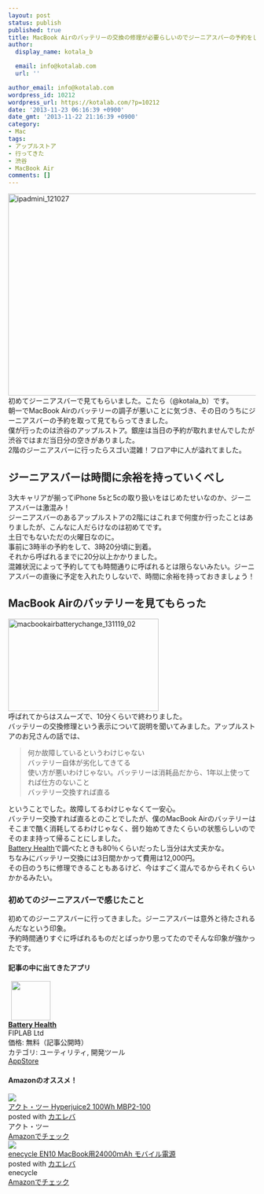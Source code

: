 ```yaml
---
layout: post
status: publish
published: true
title: MacBook Airのバッテリーの交換の修理が必要らしいのでジーニアスバーの予約をして行ってきたよ！
author:
  display_name: kotala_b

  email: info@kotalab.com
  url: ''

author_email: info@kotalab.com
wordpress_id: 10212
wordpress_url: https://kotalab.com/?p=10212
date: '2013-11-23 06:16:39 +0900'
date_gmt: '2013-11-22 21:16:39 +0900'
category:
- Mac
tags:
- アップルストア
- 行ってきた
- 渋谷
- MacBook Air
comments: []
---
```

<p><img src="https://kotalab.com/wp-content/uploads/ipadmini_121027.jpg" alt="ipadmini_121027" width="548" height="411" class="alignnone size-full wp-image-3744" /><br />
初めてジーニアスバーで見てもらいました。こたら（@kotala_b）です。<br />
朝一でMacBook Airのバッテリーの調子が悪いことに気づき、その日のうちにジーニアスバーの予約を取って見てもらってきました。<br />
僕が行ったのは渋谷のアップルストア。銀座は当日の予約が取れませんでしたが渋谷ではまだ当日分の空きがありました。<br />
2階のジーニアスバーに行ったらスゴい混雑！フロア中に人が溢れてました。<br />
</p>
<!--more-->
<h2>ジーニアスバーは時間に余裕を持っていくべし</h2>
<p>3大キャリアが揃ってiPhone 5sと5cの取り扱いをはじめたせいなのか、ジーニアスバーは激混み！<br />
ジーニアスバーのあるアップルストアの2階にはこれまで何度か行ったことはありましたが、こんなに人だらけなのは初めてです。<br />
土日でもないただの火曜日なのに。<br />
事前に3時半の予約をして、3時20分頃に到着。<br />
それから呼ばれるまでに20分以上かかりました。<br />
混雑状況によって予約してても時間通りに呼ばれるとは限らないみたい。ジーニアスバーの直後に予定を入れたりしないで、時間に余裕を持っておきましょう！</p>
<h2>MacBook Airのバッテリーを見てもらった</h2>
<p><img src="https://kotalab.com/wp-content/uploads/macbookairbatterychange_131119_02.jpg" alt="macbookairbatterychange_131119_02" width="306" height="188" class="alignnone size-full wp-image-10206" /><br />
呼ばれてからはスムーズで、10分くらいで終わりました。<br />
バッテリーの交換修理という表示について説明を聞いてみました。アップルストアのお兄さんの話では、</p>
<blockquote><p>何か故障しているというわけじゃない<br />
バッテリー自体が劣化してきてる<br />
使い方が悪いわけじゃない。バッテリーは消耗品だから、1年以上使ってれば仕方のないこと<br />
バッテリー交換すれば直る
</p></blockquote>
<p>ということでした。故障してるわけじゃなくて一安心。<br />
バッテリー交換すれば直るとのことでしたが、僕のMacBook Airのバッテリーはそこまで酷く消耗してるわけじゃなく、弱り始めてきたくらいの状態らしいのでそのまま持って帰ることにしました。<br />
<a href="https://itunes.apple.com/jp/app/battery-health/id490192174?mt=12&uo=4&at=10l4yU" rel="nofollow" target="_blank">Battery Health</a>で調べたときも80％くらいだったし当分は大丈夫かな。<br />
ちなみにバッテリー交換には3日間かかって費用は12,000円。<br />
その日のうちに修理できることもあるけど、今はすごく混んでるからそれくらいかかるみたい。</p>
<h3>初めてのジーニアスバーで感じたこと</h3>
<p>初めてのジーニアスバーに行ってきました。ジーニアスバーは意外と待たされるんだなという印象。<br />
予約時間通りすぐに呼ばれるものだとばっかり思ってたのでそんな印象が強かったです。</p>
<h4 class="app">記事の中に出てきたアプリ</h4>
<div class="applink">
<div class="applinkimg"><a href="https://itunes.apple.com/jp/app/battery-health/id490192174?mt=12&uo=4&at=10l4yU" rel="nofollow" target="_blank"><img hspace="6" src="http://a4.mzstatic.com/us/r30/Purple/v4/2a/61/43/2a614364-24d2-538b-d80c-baadc8f1a621/APPL.512x512-75.png" width="80" /></a></div>
<div class="applinktext">
<div class="applinktitle"><strong><a href="https://itunes.apple.com/jp/app/battery-health/id490192174?mt=12&uo=4&at=10l4yU" rel="nofollow" target="_blank">Battery Health</a></strong></div>
<div class="applinkinfo">FIPLAB Ltd</div>
<div class="applinkinfo">価格: 無料（記事公開時）</div>
<div class="applinkinfo">カテゴリ: ユーティリティ, 開発ツール</div>
</div>
<div class="clear"></div>
<div class="appstorelink"><a href="https://itunes.apple.com/jp/app/battery-health/id490192174?mt=12&uo=4&at=10l4yU" rel="nofollow" target="_blank">AppStore</a></div>
</div>
<h4 class="aam">Amazonのオススメ！</h4>
<div class="kaerebalink-box">
<div class="kaerebalink-image"><a href="https://www.amazon.co.jp/exec/obidos/ASIN/B00A4ZGYWE/same-22/ref=nosim/" rel="nofollow" target="_blank"><img src="https://images-fe.ssl-images-amazon.com/images/I/416WMSmWvYL._SL160_.jpg" style="border: none;" /></a></div>
<div class="kaerebalink-info">
<div class="kaerebalink-name"><a href="https://www.amazon.co.jp/exec/obidos/ASIN/B00A4ZGYWE/same-22/ref=nosim/" rel="nofollow" target="_blank">アクト・ツー Hyperjuice2 100Wh MBP2-100</a>
<div class="kaerebalink-powered-date">posted with <a href="https://kaereba.com" rel="nofollow" target="_blank">カエレバ</a></div>
</div>
<div class="kaerebalink-detail"> アクト・ツー     </div>
<div class="kaerebalink-link1">
<div class="shoplinkamazon"><a href="https://www.amazon.co.jp/gp/search?keywords=MBP2-100&__mk_ja_JP=%83J%83%5E%83J%83i&tag=same-22" rel="nofollow" target="_blank" title="アマゾン" >Amazonでチェック</a></div>
</div>
</div>
<div class="booklink-footer"></div>
</div>
<div class="kaerebalink-box">
<div class="kaerebalink-image"><a href="https://www.amazon.co.jp/exec/obidos/ASIN/B00EE1TLI8/same-22/ref=nosim/" rel="nofollow" target="_blank"><img src="https://images-fe.ssl-images-amazon.com/images/I/31nOA0AWgxL._SL160_.jpg" style="border: none;" /></a></div>
<div class="kaerebalink-info">
<div class="kaerebalink-name"><a href="https://www.amazon.co.jp/exec/obidos/ASIN/B00EE1TLI8/same-22/ref=nosim/" rel="nofollow" target="_blank">enecycle EN10 MacBook用24000ｍAh モバイル電源</a>
<div class="kaerebalink-powered-date">posted with <a href="https://kaereba.com" rel="nofollow" target="_blank">カエレバ</a></div>
</div>
<div class="kaerebalink-detail"> enecycle     </div>
<div class="kaerebalink-link1">
<div class="shoplinkamazon"><a href="https://www.amazon.co.jp/gp/search?keywords=EN10&__mk_ja_JP=%83J%83%5E%83J%83i&tag=same-22" rel="nofollow" target="_blank" title="アマゾン" >Amazonでチェック</a></div>
</div>
</div>
<div class="booklink-footer"></div>
</div>
